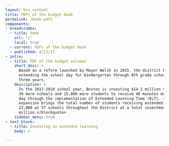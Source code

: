```yaml
---
layout: bos_content
title: PDFs of the budget book
permalink: /book-pdfs
components:
- breadcrumbs:
  - title: Home
    url: "/"
    local: true
  - current: PDFs of the budget book
  - published: 4/13/17
- intro:
  - title: PDF of the budget volumes
    short_desc: >
      Based on a reform launched by Mayor Walsh in 2015, the district has been 
      extending the school day for kindergarten through 8th grade schools over 
      three years.
    description: >
      In the 2017-2018 school year, Boston is investing $14.2 million to allow 
      39 more schools and 15,000 more students to receive 40 minutes more each school 
      day through the implementation of Extended Learning Time (ELT). <blockquote>This 
      expansion brings the total number of students receiving extended learning to over 
      23,000 at 57 schools throughout the District at a total investment of $18.9 
      million.</blockquote>
    sidebar_menu: true    
- text_block:
  - title: Investing in extended learning
    body: >

---
```

